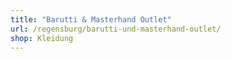 ```yaml
---
title: "Barutti & Masterhand Outlet"
url: /regensburg/barutti-und-masterhand-outlet/
shop: Kleidung
---
```


